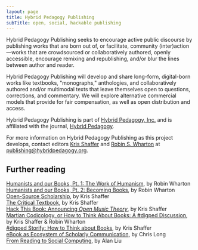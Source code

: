 ```yaml
---
layout: page
title: Hybrid Pedagogy Publishing
subTitle: open, social, hackable publishing
---
```


Hybrid Pedagogy Publishing seeks to encourage active public discourse by publishing works that are born out of, or facilitate, community (inter)action—works that are crowdsourced or collaboratively authored, openly accessible, encourage remixing and republishing, and/or blur the lines between author and reader.

Hybrid Pedagogy Publishing will develop and share long-form, digital-born works like textbooks, "monographs," anthologies, and collaboratively authored and/or multimodal texts that leave themselves open to questions, corrections, and commentary. We will explore alternative commercial models that provide for fair compensation, as well as open distribution and access.

Hybrid Pedagogy Publishing is part of [Hybrid Pedagogy, Inc.](http://www.hybridpedagogy.org) and is affiliated with the journal, [Hybrid Pedagogy](http://www.hybridpedagogy.com).

For more information on Hybrid Pedagogy Publishing as this project develops, contact editors [Kris Shaffer](http://twitter.com/krisshaffer) and [Robin S. Wharton](http://twitter.com/rswharton) at [publishing@hybridpedagogy.org](mailto:publishing@hybridpedagogy.org).

## Further reading

[Humanists and our Books, Pt. 1: The Work of Humanism](http://www.hybridpedagogy.com/journal/humanists-books-pt-1-work-humanism/), by Robin Wharton  
[Humanists and our Books, Pt. 2: Becoming Books](http://www.hybridpedagogy.com/journal/humanists-books-pt-2-becoming-books/), by Robin Wharton  
[Open-Source Scholarship](http://www.hybridpedagogy.com/journal/open-source-scholarship/), by Kris Shaffer  
[The Critical Textbook](http://www.hybridpedagogy.com/journal/critical-textbook/), by Kris Shaffer  
[Hack This Book: Announcing *Open Music Theory*](http://www.hybridpedagogy.com/announcements/hack-book-announcing-open-music-theory/), by Kris Shaffer  
[Martian Codicology, or How to Think About Books: A #digped Discussion](http://www.hybridpedagogy.com/announcements/martian-codicology-think-books-digped-discussion/), by Kris Shaffer & Robin Wharton  
[#digped Storify: How to Think about Books](http://www.hybridpedagogy.com/announcements/digped-storify-think-books/), by Kris Shaffer  
[eBook as Ecosystem of Scholarly Communication](http://www.cplong.org/cplportfolio/dh2013sppp/), by Chris Long  
[From Reading to Social Computing](http://dlsanthology.commons.mla.org/from-reading-to-social-computing/), by Alan Liu  
